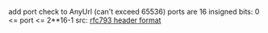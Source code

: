 add port check to AnyUrl (can't exceed 65536) ports are 16 insigned bits: 0 <= port <= 2**16-1 src: [rfc793 header format](https://tools.ietf.org/html/rfc793#section-3.1)
